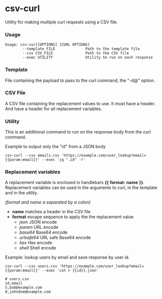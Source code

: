 # csv-curl

Utility for making multiple curl requests using a CSV file.

### Usage
```
Usage: csv-curl[OPTIONS] [CURL OPTIONS]
        --template FILE              Path to the template file
        --csv CSV_FILE               Path to the CSV file
        --exec UTILITY               Utility to run on each response
```

### Template

File containing the payload to pass to the curl command, the "-d@<file>" option.

### CSV File

A CSV file containing the replacement values to use.  It must have a header.  And have a header for all replacement variables.

### Utility

This is an additional command to run on the response body from the curl command.

Example to output only the "id" from a JSON body

```
csv-curl --csv emails.csv 'https://example.com/user_lookup?email={{param:email}}' --exec 'jq ".id" -r'
```

### Replacement variables

A replacement variable is enclosed in handlebars **{{** **format:** **name** **}}**.  Replacement variables can be used in the arguments to curl, in the template and in the utility.

*(format and name a separated by a colon)*

- **name** matches a header in the CSV file
- **format** escape sequence to apply the the replacement value
    - _json_ JSON encode
    - _param_ URL encode
    - _base64_ Base64 encode
    - _urlsafe64_ URL safe Base64 encode
    - _hex_ Hex encode
    - _shell_ Shell encode

Example: lookup users by email and save response by user id.

```
csv-curl --csv users.csv 'https://example.com/user_lookup?email={{param:email}}' --exec 'cat > {{id}}.json'

# users.csv
id,email
5,bob@example.com
8,johndoe@example.com
```
